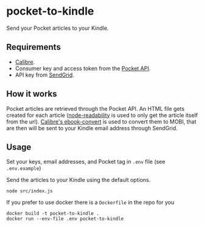 # pocket-to-kindle
Send your Pocket articles to your Kindle.

## Requirements
- [Calibre](https://calibre-ebook.com/download).
- Consumer key and access token from the [Pocket API](https://getpocket.com/developer/docs/authentication).
- API key from [SendGrid](https://sendgrid.com/).

## How it works
Pocket articles  are retrieved through the Pocket API. An HTML file gets created for each article ([node-readability](https://github.com/luin/readability) is used to only get the article itself from the url). [Calibre's ebook-convert](https://manual.calibre-ebook.com/generated/en/ebook-convert.html) is used to convert them to MOBI, that are then will be sent to your Kindle email address through SendGrid.

## Usage
Set your keys, email addresses, and Pocket tag in `.env` file (see `.env.example`)

Send the articles to your Kindle using the default options.
```
node src/index.js
```

If you prefer to use docker there is a `Dockerfile` in the repo for you

```
docker build -t pocket-to-kindle .
docker run --env-file .env pocket-to-kindle
```
